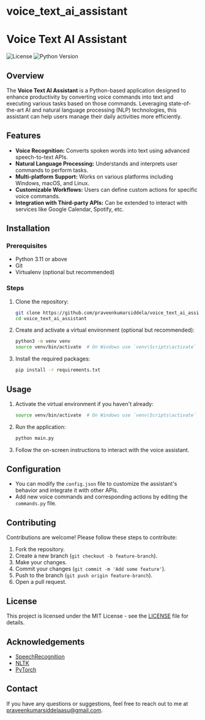 # voice_text_ai_assistant

# Voice Text AI Assistant

![License](https://img.shields.io/badge/license-MIT-green)
![Python Version](https://img.shields.io/badge/python-3.11-blue)

## Overview

The **Voice Text AI Assistant** is a Python-based application designed to enhance productivity by converting voice commands into text and executing various tasks based on those commands. Leveraging state-of-the-art AI and natural language processing (NLP) technologies, this assistant can help users manage their daily activities more efficiently.

## Features

- **Voice Recognition:** Converts spoken words into text using advanced speech-to-text APIs.
- **Natural Language Processing:** Understands and interprets user commands to perform tasks.
- **Multi-platform Support:** Works on various platforms including Windows, macOS, and Linux.
- **Customizable Workflows:** Users can define custom actions for specific voice commands.
- **Integration with Third-party APIs:** Can be extended to interact with services like Google Calendar, Spotify, etc.

## Installation

### Prerequisites

- Python 3.11 or above
- Git
- Virtualenv (optional but recommended)

### Steps

1. Clone the repository:
    ```bash
    git clone https://github.com/praveenkumarsiddela/voice_text_ai_assistant.git
    cd voice_text_ai_assistant
    ```

2. Create and activate a virtual environment (optional but recommended):
    ```bash
    python3 -m venv venv
    source venv/bin/activate  # On Windows use `venv\Scripts\activate`
    ```

3. Install the required packages:
    ```bash
    pip install -r requirements.txt
    ```

## Usage

1. Activate the virtual environment if you haven't already:
    ```bash
    source venv/bin/activate  # On Windows use `venv\Scripts\activate`
    ```

2. Run the application:
    ```bash
    python main.py
    ```

3. Follow the on-screen instructions to interact with the voice assistant.

## Configuration

- You can modify the `config.json` file to customize the assistant's behavior and integrate it with other APIs.
- Add new voice commands and corresponding actions by editing the `commands.py` file.

## Contributing

Contributions are welcome! Please follow these steps to contribute:

1. Fork the repository.
2. Create a new branch (`git checkout -b feature-branch`).
3. Make your changes.
4. Commit your changes (`git commit -m 'Add some feature'`).
5. Push to the branch (`git push origin feature-branch`).
6. Open a pull request.

## License

This project is licensed under the MIT License - see the [LICENSE](LICENSE) file for details.

## Acknowledgements

- [SpeechRecognition](https://pypi.org/project/SpeechRecognition/)
- [NLTK](https://www.nltk.org/)
- [PyTorch](https://pytorch.org/)

## Contact

If you have any questions or suggestions, feel free to reach out to me at [praveenkumarsiddelaasu@gmail.com](mailto:praveenkumarsiddelaasu@gmail.com).
